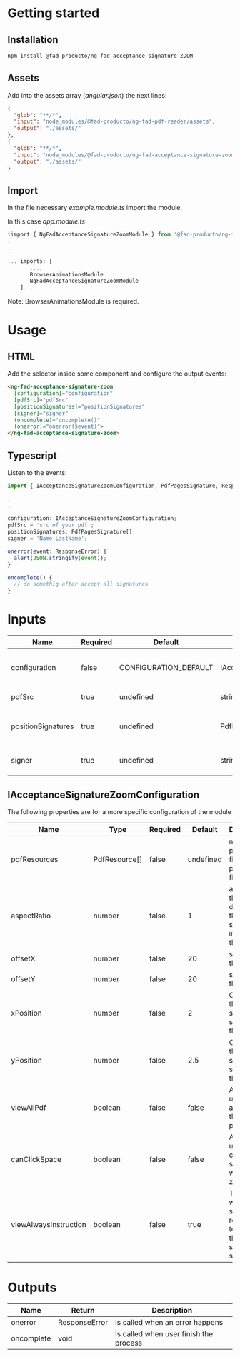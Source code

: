 # Getting started

## Installation

``` bash
npm install @fad-producto/ng-fad-acceptance-signature-ZOOM
```

## Assets
Add into the assets array (*angular.json*) the next lines:
``` json
{
  "glob": "**/*",
  "input": "node_modules/@fad-producto/ng-fad-pdf-reader/assets",
  "output": "./assets/"
},
{
  "glob": "**/*",
  "input": "node_modules/@fad-producto/ng-fad-acceptance-signature-zoom/assets",
  "output": "./assets/"
}
```

## Import

In the file necessary *example.module.ts* import the module.

In this case  *app.module.ts*

``` ts
iimport { NgFadAcceptanceSignatureZoomModule } from '@fad-producto/ng-fad-acceptance-signature-zoom';
.
.
.
... imports: [
       ...,
       BrowserAnimationsModule 
       NgFadAcceptanceSignatureZoomModule
    ]...
```

Note: BrowserAnimationsModule is required.

# Usage

## HTML


Add the selector inside some component and configure the output events:


``` html
<ng-fad-acceptance-signature-zoom
  [configuration]="configuration"
  [pdfSrc]="pdfSrc"
  [positionSignatures]="positionSignatures"
  [signer]="signer"
  (oncomplete)="oncomplete()"
  (onerror)="onerror($event)">
</ng-fad-acceptance-signature-zoom>
```

## Typescript 

Listen to the events:

``` ts
import { IAcceptanceSignatureZoomConfiguration, PdfPagesSignature, ResponseError } from '@fad-producto/ng-fad-acceptance-signature-zoom';
.
.
.

configuration: IAcceptanceSignatureZoomConfiguration;
pdfSrc = 'src of your pdf';
positionSignatures: PdfPagesSignature[];
signer = 'Name LastName';

onerror(event: ResponseError) {
  alert(JSON.stringify(event));
}

oncomplete() {
  // do somethig after accept all signatures
}
```



# Inputs


| Name                  | Required   | Default                 |  Type                                 | Description                                            |
| ------------------    | ---------- | ----------------------- | ------------------------------------- | ------------------------------------------------------ |
| configuration         |   false    |   CONFIGURATION_DEFAULT | IAcceptanceSignatureZoomConfiguration | configuration of legends, styles and behavior          |
| pdfSrc                |   true     |   undefined             | string                                | source of your pdf                                     |
| positionSignatures    |   true     |   undefined             | PdfPagesSignature[]                   | signature coordinates displayed in pdf                 |
| signer                |   true     |   undefined             | string                                | name of current signer                                 |




## IAcceptanceSignatureZoomConfiguration

The following properties are for a more specific configuration of the module

| Name                  | Type                       |  Required  | Default                   | Description                                                            |
| --------------------- | -------------------------- | ---------- |-------------------------- | ---------------------------------------------------------------------- |
| pdfResources          | PdfResource[]              |  false     | undefined                 | modify the paths and files for the pdfjs library files                 |
| aspectRatio           | number                     |  false     | 1                         | aspect ratio that will determine the separation in any of the axes     |
| offsetX               | number                     |  false     | 20                        | spacing on the x-axis                                                  |
| offsetY               | number                     |  false     | 20                        | spacing on the x-axis                                                  |
| xPosition             | number                     |  false     | 2                         | Center of the signature space on the x-axis                            |
| yPosition             | number                     |  false     | 2.5                       | Center of the signature space on the y-axis                            |
| viewAllPdf            | boolean                    |  false     | false                     | Allows the user to always see the entire pdf                           |
| canClickSpace         | boolean                    |  false     | false                     | Allows the user to click on the signature without zooming              |
| viewAlwaysInstruction | boolean                    |  false     | true                      | The user will always see the reference to click on the signature space |




# Outputs


| Name              | Return        | Description                                   |
| ----------------- | ------------- | --------------------------------------------- |
| onerror           | ResponseError | Is called when an error happens               |
| oncomplete        | void          | Is called when user finish the process        |

